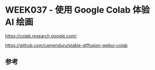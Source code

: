 # WEEK037 - 使用 Google Colab 体验 AI 绘画

https://colab.research.google.com/

https://github.com/camenduru/stable-diffusion-webui-colab

## 参考

